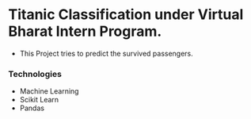 # Titanic Classification under Virtual Bharat Intern Program.

- This Project tries to predict the survived passengers.

### Technologies

- Machine Learning
- Scikit Learn
- Pandas
